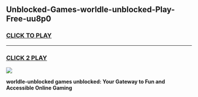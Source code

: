
## Unblocked-Games-worldle-unblocked-Play-Free-uu8p0
<h3>
<a href="https://premium76.site?title=worldle-unblocked&ref=21A">CLICK TO PLAY</a></h3>
<hr>

<h3>
<a href="https://premium76.site?title=worldle-unblocked&ref=21A">CLICK 2 PLAY</a>
  
</h3>

<a href="https://premium76.site?title=worldle-unblocked&ref=21A"><img src="https://clearcache.store/games.png"></a>


**worldle-unblocked games unblocked: Your Gateway to Fun and Accessible Online Gaming**
